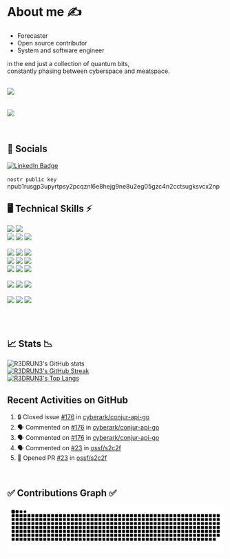 <!--
**R3DRUN3/R3DRUN3** is a ✨ _special_ ✨ repository because its `README.md` (this file) appears on your GitHub profile.

Here are some ideas to get you started:

- 🔭 I’m currently working on ...
- 🌱 I’m currently learning ...
- 👯 I’m looking to collaborate on ...
- 🤔 I’m looking for help with ...
- 💬 Ask me about ...
- 📫 How to reach me: ...
- 😄 Pronouns: ...
- ⚡ Fun fact: ...

<div style="width: 60%; height: 60%">
  
  ![](emblem.png)
  
</div>

-->


# About me ✍️
- Forecaster
- Open source contributor
- System and software engineer

in the end just a collection of quantum bits,
<br/>
constantly phasing between cyberspace and meatspace.
<br/>
<br/>

<div id="header">
  <img src="https://media.giphy.com/media/077i6AULCXc0FKTj9s/giphy.gif" width="500"/>
</div>
<br/>

![](https://komarev.com/ghpvc/?username=r3drun3&label=PROFILE+VIEWS&color=brightgreen)

<br/>

## 💁 Socials
<div id="badges">
  <a href="https://www.linkedin.com/in/simone-ragonesi-275567222/">
    <img src="https://img.shields.io/badge/LinkedIn-blue?style=for-the-badge&logo=linkedin&logoColor=white" alt="LinkedIn Badge"/>
  </a>
  </div>
  
  `nostr public key` npub1rusgp3upyrtpsy2pcqznl6e8hejg9ne8u2eg05gzc4n2cctsugksvcx2np
<br/>


## 🖥️ Technical Skills  ⚡
![](https://img.shields.io/badge/Code-python-informational?style=flat&logo=python&color=006bb3)
![](https://img.shields.io/badge/Code-node.js-informational?style=flat&logo=node.js&color=00b33c)
<br/>
![](https://img.shields.io/badge/Code-.net-informational?style=flat&logo=.net&color=9933ff)
![](https://img.shields.io/badge/Code-Go-informational?style=flat&logo=go&color=00ace6)
![](https://img.shields.io/badge/Code-JS-informational?style=flat&logo=javascript&color=ffff1a)
<br/>
<br/>
![](https://img.shields.io/badge/Tools-git-informational?style=flat&logo=git&color=ff0000)
![](https://img.shields.io/badge/Tools-docker-informational?style=flat&logo=docker&color=0080ff)
![](https://img.shields.io/badge/Tools-terraform-informational?style=flat&logo=terraform&color=5c0099)
<br/>
![](https://img.shields.io/badge/Tools-ansible-informational?style=flat&logo=ansible&color=001a00)
![](https://img.shields.io/badge/Tools-DBMS-informational?style=flat&logo=database&color=c2c2d6)
![](https://img.shields.io/badge/Tools-serverless-informational?style=flat&logo=serverless&color=ff5050)
<br/>
![](https://img.shields.io/badge/Tools-vagrant-informational?style=flat&logo=vagrant&color=1a75ff)
![](https://img.shields.io/badge/Tools-vault-informational?style=flat&logo=vault&color=000000)
![](https://img.shields.io/badge/Tools-k8s-informational?style=flat&logo=kubernetes&color=006bb3)
<br/>
<br/>
![](https://img.shields.io/badge/OS-linux-informational?style=flat&logo=linux&color=ffbf80)
![](https://img.shields.io/badge/OS-windows-informational?style=flat&logo=windows&color=008AD7)
![](https://img.shields.io/badge/OS-macos-informational?style=flat&logo=apple&color=008AD7)
<br/>
<br/>
![](https://img.shields.io/badge/Cloud-aws-informational?style=flat&logo=amazon&color=ffa64d)
![](https://img.shields.io/badge/Cloud-azure-informational?style=flat&logo=microsoftazure&color=008AD7)
![](https://img.shields.io/badge/Cloud-gcp-informational?style=flat&logo=googlecloud&color=0080ff)

<br/>
<br/>

## 📈 Stats 📉 
<!--
[![Top Langs](https://github-readme-stats.vercel.app/api/top-langs/?username=R3DRUN3&layout=compact)](https://github.com/yushi1007)
-->

![R3DRUN3's GitHub stats](https://github-readme-stats.vercel.app/api?username=R3DRUn3&show_icons=true&theme=dark)
<br/>
[![R3DRUN3's GitHub Streak](http://github-readme-streak-stats.herokuapp.com?user=R3DRUN3&theme=dark&background=000000)](https://git.io/streak-stats)
<br/>
[![R3DRUN3's Top Langs](https://github-readme-stats.vercel.app/api/top-langs/?username=R3DRUN3&layout=compact&theme=vision-friendly-dark)](https://github.com/anuraghazra/github-readme-stats)

## Recent Activities on GitHub

<!--START_SECTION:activity-->
1. 🔒 Closed issue [#176](https://github.com/cyberark/conjur-api-go/issues/176) in [cyberark/conjur-api-go](https://github.com/cyberark/conjur-api-go)
2. 🗣 Commented on [#176](https://github.com/cyberark/conjur-api-go/issues/176) in [cyberark/conjur-api-go](https://github.com/cyberark/conjur-api-go)
3. 🗣 Commented on [#176](https://github.com/cyberark/conjur-api-go/issues/176) in [cyberark/conjur-api-go](https://github.com/cyberark/conjur-api-go)
4. 🗣 Commented on [#23](https://github.com/ossf/s2c2f/issues/23) in [ossf/s2c2f](https://github.com/ossf/s2c2f)
5. 💪 Opened PR [#23](https://github.com/ossf/s2c2f/pull/23) in [ossf/s2c2f](https://github.com/ossf/s2c2f)
<!--END_SECTION:activity-->

<br/>

## ✅ Contributions Graph ✅
![Snake animation](https://github.com/r3drun3/r3drun3/blob/output/github-contribution-grid-snake.svg)


